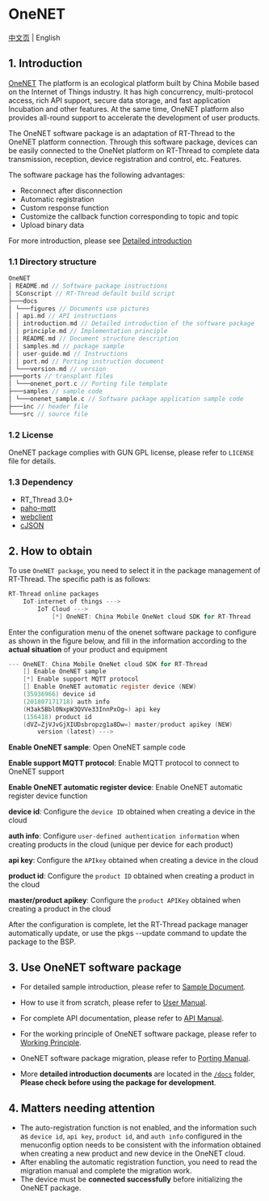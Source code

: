 # OneNET

[中文页](README_ZH.md) | English

## 1. Introduction

[OneNET](https://open.iot.10086.cn/) The platform is an ecological platform built by China Mobile based on the Internet of Things industry. It has high concurrency, multi-protocol access, rich API support, secure data storage, and fast application Incubation and other features. At the same time, OneNET platform also provides all-round support to accelerate the development of user products.

The OneNET software package is an adaptation of RT-Thread to the OneNET platform connection. Through this software package, devices can be easily connected to the OneNet platform on RT-Thread to complete data transmission, reception, device registration and control, etc. Features.

The software package has the following advantages:

- Reconnect after disconnection
- Automatic registration
- Custom response function
- Customize the callback function corresponding to topic and topic
- Upload binary data

For more introduction, please see [Detailed introduction](./docs/introduction.md)

### 1.1 Directory structure

```c
OneNET
│ README.md // Software package instructions
│ SConscript // RT-Thread default build script
├───docs
│ └───figures // Documents use pictures
│ │ api.md // API instructions
│ │ introduction.md // Detailed introduction of the software package
│ │ principle.md // Implementation principle
│ │ README.md // Document structure description
│ │ samples.md // package sample
│ │ user-guide.md // Instructions
│ │ port.md // Porting instruction document
│ └───version.md // version
├───ports // transplant files
│ └───onenet_port.c // Porting file template
├───samples // sample code
│ └───onenet_sample.c // Software package application sample code
├───inc // header file
└───src // source file
```

### 1.2 License

OneNET package complies with GUN GPL license, please refer to `LICENSE` file for details.

### 1.3 Dependency

- RT_Thread 3.0+
- [paho-mqtt](https://github.com/RT-Thread-packages/paho-mqtt.git)
- [webclient](https://github.com/RT-Thread-packages/webclient.git)
- [cJSON](https://github.com/RT-Thread-packages/cJSON.git)

## 2. How to obtain

To use `OneNET package`, you need to select it in the package management of RT-Thread. The specific path is as follows:

```c
RT-Thread online packages
    IoT-internet of things --->
        IoT Cloud --->
            [*] OneNET: China Mobile OneNet cloud SDK for RT-Thread
```

Enter the configuration menu of the onenet software package to configure as shown in the figure below, and fill in the information according to the **actual situation** of your product and equipment

```c
--- OneNET: China Mobile OneNet cloud SDK for RT-Thread
    [] Enable OneNET sample
    [*] Enable support MQTT protocol
    [] Enable OneNET automatic register device (NEW)
    (35936966) device id
    (201807171718) auth info
    (H3ak5Bbl0NxpW3QVVe33InnPxOg=) api key
    (156418) product id
    (dVZ=ZjVJvGjXIUDsbropzg1a8Dw=) master/product apikey (NEW)
        version (latest) --->
```

**Enable OneNET sample**: Open OneNET sample code

**Enable support MQTT protocol**: Enable MQTT protocol to connect to OneNET support

**Enable OneNET automatic register device**: Enable OneNET automatic register device function

**device id**: Configure the `device ID` obtained when creating a device in the cloud

**auth info**: Configure `user-defined authentication information` when creating products in the cloud (unique per device for each product)

**api key**: Configure the `APIkey` obtained when creating a device in the cloud

**product id**: Configure the `product ID` obtained when creating a product in the cloud

**master/product apikey**: Configure the `product APIKey` obtained when creating a product in the cloud

After the configuration is complete, let the RT-Thread package manager automatically update, or use the pkgs --update command to update the package to the BSP.

## 3. Use OneNET software package

- For detailed sample introduction, please refer to [Sample Document](docs/samples.md).
 
- How to use it from scratch, please refer to [User Manual](docs/user-guide.md).
 
- For complete API documentation, please refer to [API Manual](docs/api.md).
 
- For the working principle of OneNET software package, please refer to [Working Principle](docs/principle.md).

- OneNET software package migration, please refer to [Porting Manual](docs/port.md).

- More **detailed introduction documents** are located in the [`/docs`](/docs) folder, **Please check before using the package for development**.

## 4. Matters needing attention

- The auto-registration function is not enabled, and the information such as `device id`, `api key`, `product id`, and `auth info` configured in the menuconfig option needs to be consistent with the information obtained when creating a new product and new device in the OneNET cloud.
- After enabling the automatic registration function, you need to read the migration manual and complete the migration work.
- The device must be **connected successfully** before initializing the OneNET package.

